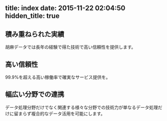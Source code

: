 title: index
date: 2015-11-22 02:04:50
hidden_title: true
---

<div class="row">
  <div class="s-12 l-4">
    <h2>積み重ねられた実績</h2>
    <p>胡麻データでは長年の経験で得た技術で高い信頼性を提供します。</p>
  </div>
  <div class="s-12 l-4">
    <h2>高い信頼性</h2>
    <p>99.9%を超える高い稼働率で確実なサービス提供を。</p>
  </div>
  <div class="s-12 l-4">
    <h2>幅広い分野での連携</h2>
    <p>データ処理分野だけでなく関連する様々な分野での技術力が単なるデータ処理だけに留まらず複合的なデータ活用を可能にします。
    </p>
  </div>
</div>
